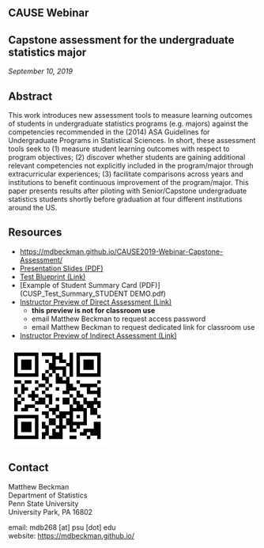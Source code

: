 ## CAUSE Webinar

## Capstone assessment for the undergraduate statistics major

*September 10, 2019*

## Abstract

This work introduces new assessment tools to measure learning outcomes of students in undergraduate statistics programs (e.g. majors) against the competencies recommended in the (2014) ASA Guidelines for Undergraduate Programs in Statistical Sciences.  In short, these assessment tools seek to (1) measure student learning outcomes with respect to program objectives; (2) discover whether students are gaining additional relevant competencies not explicitly included in the program/major through extracurricular experiences; (3) facilitate comparisons across years and institutions to benefit continuous improvement of the program/major.  This paper presents results after piloting with Senior/Capstone undergraduate statistics students shortly before graduation at four different institutions around the US.  


## Resources

- <https://mdbeckman.github.io/CAUSE2019-Webinar-Capstone-Assessment/>
- [Presentation Slides (PDF)](201909-CAUSE-cusp-assessment.pdf)
- [Test Blueprint (Link)](https://bit.ly/2lGxurK)
- [Example of Student Summary Card (PDF)](CUSP_Test_Summary_STUDENT DEMO.pdf)
- [Instructor Preview of Direct Assessment (Link)](https://pennstate.qualtrics.com/jfe/form/SV_09cemM9ifT96qoZ)
    - **this preview is not for classroom use**
    - email Matthew Beckman to request access password
    - email Matthew Beckman to request dedicated link for classroom use
- [Instructor Preview of Indirect Assessment (Link)](https://pennstate.qualtrics.com/jfe/form/SV_73utHIevHKBFBiJ)

![QR Code: Presentation home page](CAUSE_QR.png)


## Contact

Matthew Beckman  
Department of Statistics  
Penn State University  
University Park, PA 16802  

email: mdb268 [at] psu [dot] edu  
website: <https://mdbeckman.github.io/>  
